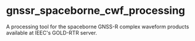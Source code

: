 # gnssr_spaceborne_cwf_processing
A processing tool for the spaceborne GNSS-R complex waveform products available at IEEC's GOLD-RTR server.
